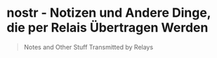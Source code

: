 # nostr - Notizen und Andere Dinge, die per Relais Übertragen Werden
> Notes and Other Stuff Transmitted by Relays
